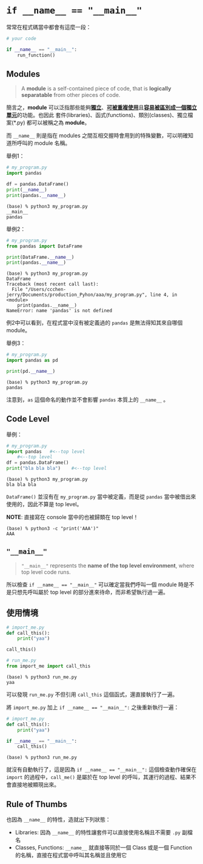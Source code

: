 # `if __name__ == "__main__"`

常常在程式碼當中都會有這麼一段：

```python
# your code

if __name__ == "__main__":
    run_function()
```



## Modules

> A **module** is a self-contained piece of code, that is **logically separatable** from other pieces of code.

簡言之，**module** 可以泛指那些能夠<u>**獨立**</u>、<u>**可被重複使用**</u>且<u>**容易被區別成一個獨立單元**</u>的功能。也因此 套件(libraries)、函式(functions)、類別(classes)、獨立檔案(*.py) 都可以被稱之為 **module**。

而 `__name__` 則是指在 modules 之間互相交握時會用到的特殊變數，可以明確知道所呼叫的 module 名稱。

舉例1：

```python
# my_program.py
import pandas

df = pandas.DataFrame()
print(__name__)
print(pandas.__name__)
```

```
(base) % python3 my_program.py
__main__
pandas
```

舉例2：

```python
# my_program.py
from pandas import DataFrame

print(DataFrame.__name__)
print(pandas.__name__)
```

```
(base) % python3 my_program.py
DataFrame
Traceback (most recent call last):
  File "/Users/ccchen-jerry/Documents/production_Pyhon/aaa/my_program.py", line 4, in <module>
    print(pandas.__name__)
NameError: name 'pandas' is not defined
```

例2中可以看到，在程式當中沒有被定義過的 `pandas` 是無法得知其來自哪個 module。

舉例3：

```python
# my_program.py
import pandas as pd

print(pd.__name__)
```

```
(base) % python3 my_program.py
pandas
```

注意到，`as` 這個命名的動作並不會影響 `pandas` 本質上的 `__name__` 。



## Code Level

舉例：

```python
# my_program.py
import pandas	#<--top level
	#<--top level
df = pandas.DataFrame()
print("bla bla bla")	#<--top level
```

```
(base) % python3 my_program.py
bla bla bla
```

`DataFrame()` 並沒有在 `my_program.py` 當中被定義，而是從 `pandas` 當中被借出來使用的，因此不算是 top level。

**NOTE**: 直接寫在 console 當中的也被歸類在 top level！

```
(base) % python3 -c "print('AAA')"
AAA
```



## `"__main__"`

> `"__main__"` represents the **name of the top level environment**, where top level code runs.

所以檢查 `if __name__ == "__main__"` 可以確定當我們呼叫一個 module 時是不是只想先呼叫屬於 top level 的部分進來待命，而非希望執行過一遍。



## 使用情境

```python
# import_me.py
def call_this():
    print("yaa")

call_this()
```

```python
# run_me.py
from import_me import call_this
```

```
(base) % python3 run_me.py
yaa
```

可以發現 `run_me.py` 不但引用 `call_this` 這個函式，還直接執行了一遍。



將 `import_me.py` 加上 `if __name__ == "__main__":` 之後重新執行一遍：

```python
# import_me.py
def call_this():
    print("yaa")

if __name__ == "__main__":
    call_this()
```

```
(base) % python3 run_me.py

```

就沒有自動執行了，這是因為 `if __name__ == "__main__":` 這個檢查動作確保在 `import` 的過程中，`call_me()` 是屬於在 top level 的呼叫，其運行的過程、結果不會直接地被顯現出來。



## Rule of Thumbs

也因為 `__name__` 的特性，造就出下列狀態：

- Libraries: 因為 `__name__` 的特性讓套件可以直接使用名稱且不需要 `.py` 副檔名
- Classes, Functions: `__name__` 就直接等同於一個 Class 或是一個 Function 的名稱，直接在程式當中呼叫其名稱並且使用它
